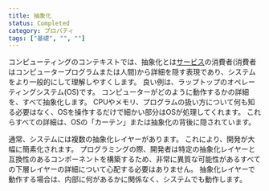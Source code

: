 ```yaml
---
title: 抽象化
status: Completed
category: プロパティ
tags: ["基礎", "", ""]
---
```


コンピューティングのコンテキストでは、抽象化とは[サービス](/ja/service/)の消費者(消費者はコンピュータープログラムまたは人間)から詳細を隠す表現であり、システムをより一般的にして理解しやすくします。
良い例は、ラップトップのオペレーティングシステム(OS)です。
コンピューターがどのように動作するかの詳細を、すべて抽象化します。
CPUやメモリ、プログラムの扱い方について何も知る必要はなく、OSを操作するだけで細かい部分はOSが処理してくれます。
これらすべての詳細は、OSの「カーテン」または抽象化の背後に隠されています。

通常、システムには複数の抽象化レイヤーがあります。
これにより、開発が大幅に簡素化されます。
プログラミングの際、開発者は特定の抽象化レイヤーと互換性のあるコンポーネントを構築するため、非常に異質な可能性があるすべての下層レイヤーの詳細について心配する必要はありません。
抽象化レイヤーで動作する場合は、内部に何があるかに関係なく、システムでも動作します。
